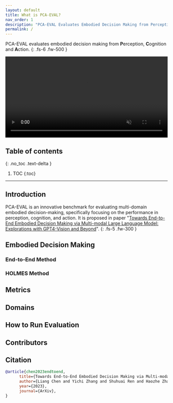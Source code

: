 ```yaml
---
layout: default
title: What is PCA-EVAL?
nav_order: 1
description: "PCA-EVAL Evaluates Embodied Decision Making from Perception, Cognition and Action"
permalink: /
---
```




PCA-EVAL evaluates embodied decision making from **P**erception, **C**ognition and **A**ction.
{: .fs-6 .fw-500 }


<video id="v0" width="100%" playsinline muted loop autoplay onclick="setAttribute('controls', 'true');">
<source src="/assets/video/Embodied Decision Making.mp4" type="video/mp4">
 </video>	

## Table of contents
{: .no_toc .text-delta }

1. TOC
{:toc}

---


## Introduction

PCA-EVAL is an innovative benchmark for evaluating multi-domain embodied decision-making, specifically focusing on the performance in perception, cognition, and action. It is proposed in paper "[Towards End-to-End Embodied Decision Making via Multi-modal Large Language Model: Explorations with GPT4-Vision and Beyond](https://arxiv.org/abs/2310.02071)".
{: .fs-5 .fw-300 }

## Embodied Decision Making

### End-to-End Method

### HOLMES Method

## Metrics

## Domains

## How to Run Evaluation

## Contributors

## Citation
```bib
@article{chen2023endtoend,
      title={Towards End-to-End Embodied Decision Making via Multi-modal Large Language Model: Explorations with GPT4-Vision and Beyond}, 
      author={Liang Chen and Yichi Zhang and Shuhuai Ren and Haozhe Zhao and Zefan Cai and Yuchi Wang and Tianyu Liu and Baobao Chang},
      year={2023},
      journal={ArXiv},
}
```

